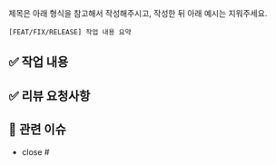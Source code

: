 제목은 아래 형식을 참고해서 작성해주시고, 작성한 뒤 아래 예시는 지워주세요.

```
[FEAT/FIX/RELEASE] 작업 내용 요약
```

## ✅ 작업 내용

## ✅ 리뷰 요청사항

## 📢 관련 이슈

- close #
